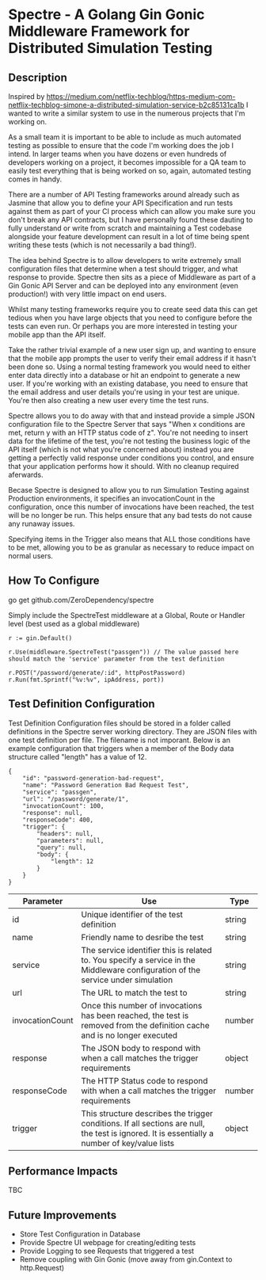 Spectre - A Golang Gin Gonic Middleware Framework for Distributed Simulation Testing
============

Description
------------

Inspired by https://medium.com/netflix-techblog/https-medium-com-netflix-techblog-simone-a-distributed-simulation-service-b2c85131ca1b I wanted to write a similar system to use in the numerous projects that I'm working on. 

As a small team it is important to be able to include as much automated testing as possible to ensure that the code I'm working does the job I intend. In larger teams when you have dozens or even hundreds of developers working on a project, it becomes impossible for a QA team to easily test everything that is being worked on so, again, automated testing comes in handy.

There are a number of API Testing frameworks around already such as Jasmine that allow you to define your API Specification and run tests against them as part of your CI process which can allow you make sure you don't break any API contracts, but I have personally found these dauting to fully understand or write from scratch and maintaining a Test codebase alongside your feature development can result in a lot of time being spent writing these tests (which is not necessarily a bad thing!).

The idea behind Spectre is to allow developers to write extremely small configuration files that determine when a test should trigger, and what response to provide. Spectre then sits as a piece of Middleware as part of a Gin Gonic API Server and can be deployed into any environment (even production!) with very little impact on end users.

Whilst many testing frameworks require you to create seed data this can get tedious when you have large objects that you need to configure before the tests can even run. Or perhaps you are more interested in testing your mobile app than the API itself.

Take the rather trivial example of a new user sign up, and wanting to ensure that the mobile app prompts the user to verify their email address if it hasn't been done so. Using a normal testing framework you would need to either enter data directly into a database or hit an endpoint to generate a new user. If you're working with an existing database, you need to ensure that the email address and user details you're using in your test are unique. You're then also creating a new user every time the test runs.

Spectre allows you to do away with that and instead provide a simple JSON configuration file to the Spectre Server that says "When x conditions are met, return y with an HTTP status code of z". You're not needing to insert data for the lifetime of the test, you're not testing the business logic of the API itself (which is not what you're concerned about) instead you are getting a perfectly valid response under conditions you control, and ensure that your application performs how it should. With no cleanup required aferwards.

Becase Spectre is designed to allow you to run Simulation Testing against Production environments, it specifies an invocationCount in the configuration, once this number of invocations have been reached, the test will be no longer be run. This helps ensure that any bad tests do not cause any runaway issues. 

Specifying items in the Trigger also means that ALL those conditions have to be met, allowing you to be as granular as necessary to reduce impact on normal users.

How To Configure
------------

go get github.com/ZeroDependency/spectre

Simply include the SpectreTest middleware at a Global, Route or Handler level (best used as a global middleware)

~~~
r := gin.Default()

r.Use(middleware.SpectreTest("passgen")) // The value passed here should match the 'service' parameter from the test definition

r.POST("/password/generate/:id", httpPostPassword)
r.Run(fmt.Sprintf("%v:%v", ipAddress, port))
~~~

Test Definition Configuration
------------

Test Definition Configuration files should be stored in a folder called definitions in the Spectre server working directory. They are JSON files with one test definition per file. The filename is not imporant. Below is an example configuration that triggers when a member of the Body data structure called "length" has a value of 12.

    {
        "id": "password-generation-bad-request",
        "name": "Password Generation Bad Request Test",
        "service": "passgen",
        "url": "/password/generate/1",
        "invocationCount": 100,
        "response": null,
        "responseCode": 400,
        "trigger": {
            "headers": null,
            "parameters": null,
            "query": null,
            "body": {
                "length": 12
            }
        }
    }

| Parameter | Use | Type |
| --- | --- | --- |
| id | Unique identifier of the test definition | string |
| name | Friendly name to desribe the test | string |
| service | The service identifier this is related to. You specify a service in the Middleware configuration of the service under simulation | string |
| url | The URL to match the test to | string |
| invocationCount | Once this number of invocations has been reached, the test is removed from the definition cache and is no longer executed | number |
| response | The JSON body to respond with when a call matches the trigger requirements | object |
| responseCode | The HTTP Status code to respond with when a call matches the trigger requirements | number |
| trigger | This structure describes the trigger conditions. If all sections are null, the test is ignored. It is essentially a number of key/value lists | object |

Performance Impacts
------------

TBC

Future Improvements
------------

* Store Test Configuration in Database
* Provide Spectre UI webpage for creating/editing tests
* Provide Logging to see Requests that triggered a test
* Remove coupling with Gin Gonic (move away from gin.Context to http.Request)